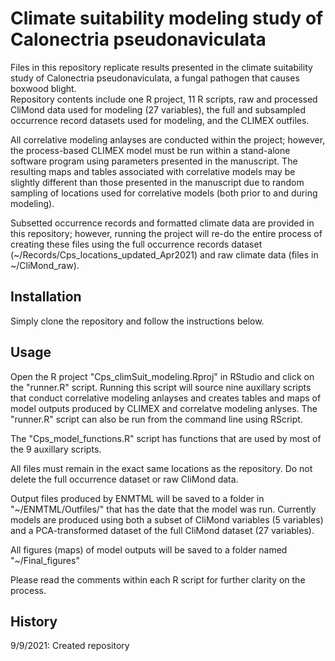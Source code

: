 # Climate suitability modeling study of Calonectria pseudonaviculata

Files in this repository replicate results presented in the climate suitability 
study of Calonectria pseudonaviculata, a fungal pathogen that causes boxwood blight.  
Repository contents include one R project, 11 R scripts, raw and
processed CliMond data used for modeling (27 variables), the full and 
subsampled occurrence record datasets used for modeling, and the CLIMEX 
outfiles. 

All correlative modeling anlayses are conducted within the 
project; however, the process-based CLIMEX model must be run within a 
stand-alone software program using parameters presented in the manuscript. 
The resulting maps and tables associated with correlative models may be slightly 
different than those presented in the manuscript due to random sampling of 
locations used for correlative models (both prior to and during modeling).

Subsetted occurrence records and formatted climate data are provided in this
repository; however, running the project will re-do the entire process
of creating these files using the full occurrence records dataset
(~/Records/Cps_locations_updated_Apr2021) and raw climate data (files in 
~/CliMond_raw). 

## Installation

Simply clone the repository and follow the instructions below.

## Usage

Open the R project "Cps_climSuit_modeling.Rproj" in RStudio and click on the 
"runner.R" script. Running this script will source nine auxillary scripts
that conduct correlative modeling anlayses and creates tables and maps of
model outputs produced by CLIMEX and correlatve modeling anlyses. 
The "runner.R" script can also be run from the command line using RScript.

The "Cps_model_functions.R" script has functions that are used by most 
of the 9 auxillary scripts. 

All files must remain in the exact same locations as the repository.
Do not delete the full occurrence dataset or raw CliMond data.

Output files produced by ENMTML will be saved to a folder in "~/ENMTML/Outfiles/" 
that has the date that the model was run. Currently models are produced using
both a subset of CliMond variables (5 variables) and a PCA-transformed dataset
of the full CliMond dataset (27 variables). 

All figures (maps) of model outputs will be saved to a folder named "~/Final_figures"

Please read the comments within each R script for further clarity on the process.

## History

9/9/2021: Created repository
